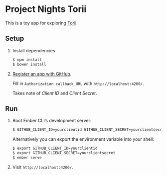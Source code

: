 # Project Nights Torii

This is a toy app for exploring [Torii](https://github.com/Vestorly/torii).

## Setup

1. Install dependencies

   ```sh
   $ npm install
   $ bower install
   ```

2. [Register an app with GitHub](https://github.com/settings/applications/new).

   Fill in `Authorization callback URL` with `http://localhost:4200/`.

   Takes note of *Client ID* and *Client Secret*.

## Run

1. Boot Ember CLI’s development server:

   ```sh
   $ GITHUB_CLIENT_ID=yourclientid GITHUB_CLIENT_SECRET=yourclientsecret ember serve
   ```

   Alternatively you can export the environment variable into your shell:

   ```sh
   $ export GITHUB_CLIENT_ID=yourclientid
   $ export GITHUB_CLIENT_SECRET=yourclientsecret
   $ ember serve
   ```

2. Visit `http://localhost:4200/`.
